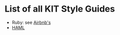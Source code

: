 # List of all KIT Style Guides

- Ruby: see [Airbnb's](https://github.com/airbnb/ruby)
- [HAML](/HAML.md)

